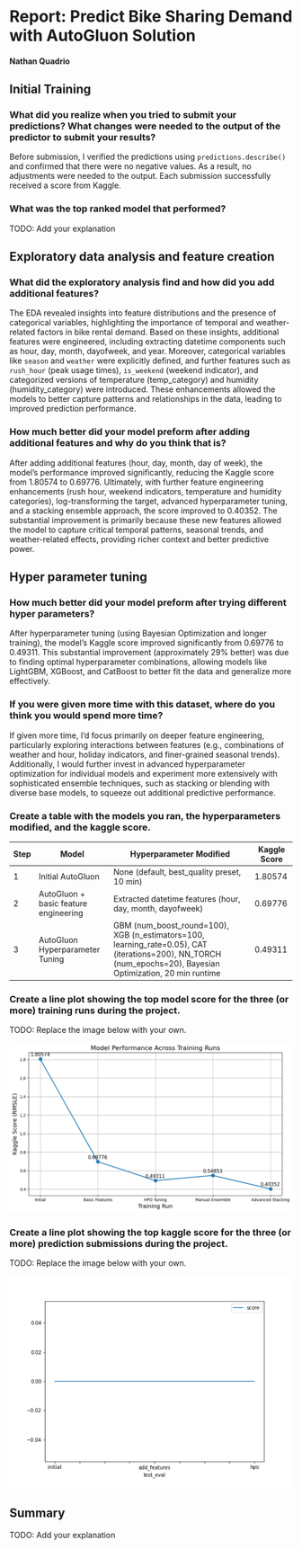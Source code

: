 # Report: Predict Bike Sharing Demand with AutoGluon Solution
#### Nathan Quadrio

## Initial Training
### What did you realize when you tried to submit your predictions? What changes were needed to the output of the predictor to submit your results?
Before submission, I verified the predictions using ```predictions.describe()``` and confirmed that there were no negative values. As a result, no adjustments were needed to the output. Each submission successfully received a score from Kaggle.

### What was the top ranked model that performed?
TODO: Add your explanation

## Exploratory data analysis and feature creation
### What did the exploratory analysis find and how did you add additional features?
The EDA revealed insights into feature distributions and the presence of categorical variables, highlighting the importance of temporal and weather-related factors in bike rental demand. Based on these insights, additional features were engineered, including extracting datetime components such as hour, day, month, dayofweek, and year. Moreover, categorical variables like ```season``` and ```weather``` were explicitly defined, and further features such as ```rush_hour``` (peak usage times), ```is_weekend``` (weekend indicator), and categorized versions of temperature (temp_category) and humidity (humidity_category) were introduced. These enhancements allowed the models to better capture patterns and relationships in the data, leading to improved prediction performance.

### How much better did your model preform after adding additional features and why do you think that is?
After adding additional features (hour, day, month, day of week), the model’s performance improved significantly, reducing the Kaggle score from 1.80574 to 0.69776. Ultimately, with further feature engineering enhancements (rush hour, weekend indicators, temperature and humidity categories), log-transforming the target, advanced hyperparameter tuning, and a stacking ensemble approach, the score improved to 0.40352. The substantial improvement is primarily because these new features allowed the model to capture critical temporal patterns, seasonal trends, and weather-related effects, providing richer context and better predictive power.

## Hyper parameter tuning
### How much better did your model preform after trying different hyper parameters?
After hyperparameter tuning (using Bayesian Optimization and longer training), the model’s Kaggle score improved significantly from 0.69776 to 0.49311. This substantial improvement (approximately 29% better) was due to finding optimal hyperparameter combinations, allowing models like LightGBM, XGBoost, and CatBoost to better fit the data and generalize more effectively.

### If you were given more time with this dataset, where do you think you would spend more time?
If given more time, I’d focus primarily on deeper feature engineering, particularly exploring interactions between features (e.g., combinations of weather and hour, holiday indicators, and finer-grained seasonal trends). Additionally, I would further invest in advanced hyperparameter optimization for individual models and experiment more extensively with sophisticated ensemble techniques, such as stacking or blending with diverse base models, to squeeze out additional predictive performance.

### Create a table with the models you ran, the hyperparameters modified, and the kaggle score.
|Step|Model|Hyperparameter Modified|Kaggle Score|
|--|--|--|--|
|1|Initial AutoGluon|None (default, best_quality preset, 10 min)|1.80574|
|2|AutoGluon + basic feature engineering|Extracted datetime features (hour, day, month, dayofweek)|0.69776|
|3|AutoGluon Hyperparameter Tuning|GBM (num_boost_round=100), XGB (n_estimators=100, learning_rate=0.05), CAT (iterations=200), NN_TORCH (num_epochs=20), Bayesian Optimization, 20 min runtime|0.49311|


### Create a line plot showing the top model score for the three (or more) training runs during the project.

TODO: Replace the image below with your own.

![model_train_score.png](img/model_train_score.png)

### Create a line plot showing the top kaggle score for the three (or more) prediction submissions during the project.

TODO: Replace the image below with your own.

![model_test_score.png](img/model_test_score.png)

## Summary
TODO: Add your explanation
